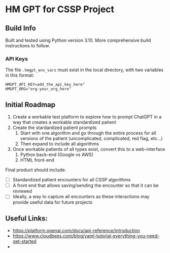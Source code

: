 # HM GPT for CSSP Project

## Build Info
Built and tested using Python version 3.10.
More comprehensive build instructions to follow.

### API Keys
The file `.hmgpt_env_vars` must exist in the local directory, with two variables in this format:
```
HMGPT_API_KEY=add_the_api_key_here"
HMGPT_ORG="org-your_org_here"
``````

## Initial Roadmap
1. Create a workable test platform to explore how to prompt ChatGPT in a way that creates a workable standardized patient
2. Create the stardardized patient prompts
   1. Start with one algorithm and go through the entire process for all versions of the patient (uncomplicated, complicated, red flag, etc...)
   2. Then expand to include all algorithms
3. Once workable patients of all types exist, convert this to a web-interface
   1. Python back-end (Google vs AWS)
   2. HTML front-end

Final product should include:
- [ ] Standardized patient encounters for all CSSP algorithms
- [ ] A front end that allows saving/sending the encounter so that it can be reviewed
- [ ] Ideally, a way to capture all encounters as these interactions may provide useful data for future projects

## Useful Links:
- https://platform.openai.com/docs/api-reference/introduction
- https://www.cloudbees.com/blog/yaml-tutorial-everything-you-need-get-started
- 